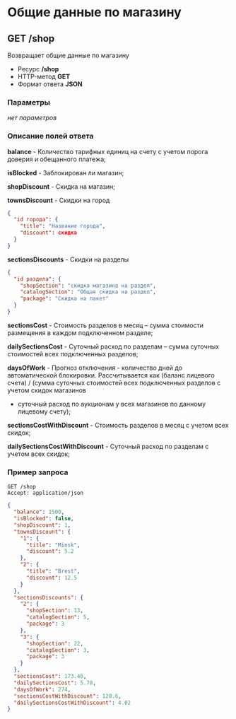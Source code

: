 # Общие данные по магазину

## GET /shop

Возвращает общие данные по магазину

- Ресурс **/shop**
- HTTP-метод **GET**
- Формат ответа **JSON**

### Параметры

*нет параметров*

### Описание полей ответа

**balance** - Количество тарифных единиц на счету с учетом порога доверия и обещанного платежа;

**isBlocked** - Заблокирован ли магазин;

**shopDiscount** - Скидка на магазин;

**townsDiscount** - Скидки на город
```json
{
  "id города": {
    "title": "Название города",
    "discount": скидка
  }
}
```
**sectionsDiscounts** - Скидки на разделы
```json
{
  "id раздела": {
    "shopSection": "скидка магазина на раздел",
    "catalogSection": "Общая скидка на раздел",
    "package": "Скидка на пакет"
  }
}
```

**sectionsCost** - Стоимость разделов в месяц – сумма стоимости размещения в каждом подключенном разделе;

**dailySectionsCost** - Суточный расход по разделам – сумма суточных стоимостей всех подключенных разделов;

**daysOfWork** - Прогноз отключения - количество дней до автоматической блокировки. Рассчитывается как (баланс лицевого счета) /
(сумма суточных стоимостей всех подключенных разделов с учетом скидок магазинов
+ суточный расход по аукционам у всех магазинов по данному лицевому счету);

**sectionsCostWithDiscount** - Стоимость разделов в месяц с учетом всех скидок;

**dailySectionsCostWithDiscount** - Суточный расход по разделам с учетом всех скидок;

### Пример запроса

```
GET /shop
Accept: application/json
```

```json
{
  "balance": 1500,
  "isBlocked": false,
  "shopDiscount": 1,
  "townsDiscount": {
    "1": {
      "title": "Minsk",
      "discount": 5.2
    },
    "2": {
      "title": "Brest",
      "discount": 12.5
    }
  },
  "sectionsDiscounts": {
    "2": {
      "shopSection": 13,
      "catalogSection": 5,
      "package": 3
    },
    "3": {
      "shopSection": 22,
      "catalogSection": 3,
      "package": 3
    }
  },
  "sectionsCost": 173.46,
  "dailySectionsCost": 5.78,
  "daysOfWork": 274,
  "sectionsCostWithDiscount": 120.6,
  "dailySectionsCostWithDiscount": 4.02
}
```
